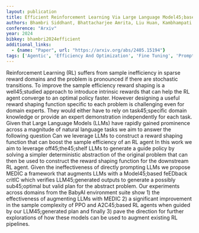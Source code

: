 ```yaml
---
layout: publication
title: Efficient Reinforcement Learning Via Large Language Model45;based Search
authors: Bhambri Siddhant, Bhattacharjee Amrita, Liu Huan, Kambhampati Subbarao
conference: "Arxiv"
year: 2024
bibkey: bhambri2024efficient
additional_links:
  - {name: "Paper", url: "https://arxiv.org/abs/2405.15194"}
tags: ['Agentic', 'Efficiency And Optimization', 'Fine Tuning', 'Prompting', 'RAG', 'Reinforcement Learning', 'Tools']
---
```

Reinforcement Learning (RL) suffers from sample inefficiency in sparse reward domains and the problem is pronounced if there are stochastic transitions. To improve the sample efficiency reward shaping is a well45;studied approach to introduce intrinsic rewards that can help the RL agent converge to an optimal policy faster. However designing a useful reward shaping function specific to each problem is challenging even for domain experts. They would either have to rely on task45;specific domain knowledge or provide an expert demonstration independently for each task. Given that Large Language Models (LLMs) have rapidly gained prominence across a magnitude of natural language tasks we aim to answer the following question Can we leverage LLMs to construct a reward shaping function that can boost the sample efficiency of an RL agent In this work we aim to leverage off45;the45;shelf LLMs to generate a guide policy by solving a simpler deterministic abstraction of the original problem that can then be used to construct the reward shaping function for the downstream RL agent. Given the ineffectiveness of directly prompting LLMs we propose MEDIC a framework that augments LLMs with a Model45;based feEDback critIC which verifies LLM45;generated outputs to generate a possibly sub45;optimal but valid plan for the abstract problem. Our experiments across domains from the BabyAI environment suite show 1) the effectiveness of augmenting LLMs with MEDIC 2) a significant improvement in the sample complexity of PPO and A2C45;based RL agents when guided by our LLM45;generated plan and finally 3) pave the direction for further explorations of how these models can be used to augment existing RL pipelines.
